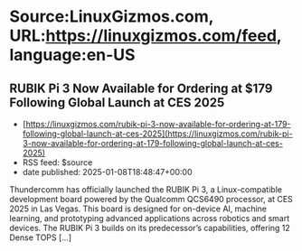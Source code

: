 # Source:LinuxGizmos.com, URL:https://linuxgizmos.com/feed, language:en-US

## RUBIK Pi 3 Now Available for Ordering at $179 Following Global Launch at CES 2025
 - [https://linuxgizmos.com/rubik-pi-3-now-available-for-ordering-at-179-following-global-launch-at-ces-2025](https://linuxgizmos.com/rubik-pi-3-now-available-for-ordering-at-179-following-global-launch-at-ces-2025)
 - RSS feed: $source
 - date published: 2025-01-08T18:48:47+00:00

Thundercomm has officially launched the RUBIK Pi 3, a Linux-compatible development board powered by the Qualcomm QCS6490 processor, at CES 2025 in Las Vegas. This board is designed for on-device AI, machine learning, and prototyping advanced applications across robotics and smart devices. The RUBIK Pi 3 builds on its predecessor&#8217;s capabilities, offering 12 Dense TOPS [&#8230;]

